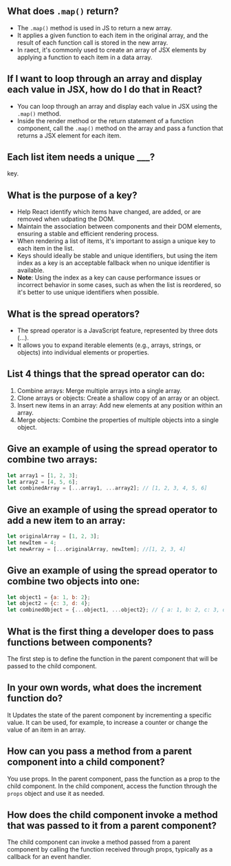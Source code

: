 ## What does `.map()` return?
- The `.map()` method is used in JS to return a new array.
- It applies a given function to each item in the original array, and the result of each function call is stored in the new array.
- In raect, it's commonly used to create an array of JSX elements by applying a function to each item in a data array.

## If I want to loop through an array and display each value in JSX, how do I do that in React?
- You can loop through an array and display each value in JSX using the `.map()` method.
- Inside the render method or the return statement of a function component, call the `.map()` method on the array and pass a function that returns a JSX element for each item.

## Each list item needs a unique ___?
key.

## What is the purpose of a key?
- Help React identify which items have changed, are added, or are removed when udpating the DOM.
- Maintain the association between components and their DOM elements, ensuring a stable and efficient rendering process.
- When rendering a list of items, it's important to assign a unique key to each item in the list.
- Keys should ideally be stable and unique identifiers, but using the item index as a key is an acceptable fallback when no unique identifier is available.
- **Note**: Using the index as a key can cause performance issues or incorrect behavior in some cases, such as when the list is reordered, so it's better to use unique identifiers when possible.

## What is the spread operators?

- The spread operator is a JavaScript feature, represented by three dots (...).
- It allows you to expand iterable elements (e.g., arrays, strings, or objects) into individual elements or properties.

## List 4 things that the spread operator can do:
1. Combine arrays: Merge multiple arrays into a single array.
2. Clone arrays or objects: Create a shallow copy of an array or an object.
3. Insert new items in an array: Add new elements at any position within an array.
4. Merge objects: Combine the properties of multiple objects into a single object.

## Give an example of using the spread operator to combine two arrays:

```javascript
let array1 = [1, 2, 3];
let array2 = [4, 5, 6];
let combinedArray = [...array1, ...array2]; // [1, 2, 3, 4, 5, 6]
```

## Give an example of using the spread operator to add a new item to an array:
```javascript
let originalArray = [1, 2, 3];
let newItem = 4;
let newArray = [...originalArray, newItem]; //[1, 2, 3, 4]
```
## Give an example of using the spread operator to combine two objects into one:
```javascript
let object1 = {a: 1, b: 2};
let object2 = {c: 3, d: 4};
let combinedObject = {...object1, ...object2}; // { a: 1, b: 2, c: 3, d: 4 }
```

## What is the first thing a developer does to pass functions between components?
The first step is to define the function in the parent component that will be passed to the child component.

## In your own words, what does the increment function do?
It Updates the state of the parent component by incrementing a specific value. It can be used, for example, to increase a counter or change the value of an item in an array.

## How can you pass a method from a parent component into a child component?
You use props. In the parent component, pass the function as a prop to the child component. In the child component, access the function through the `props` object and use it as needed.

## How does the child component invoke a method that was passed to it from a parent component?
The child component can invoke a method passed from a parent component by calling the function received through props, typically as a callback for an event handler.
